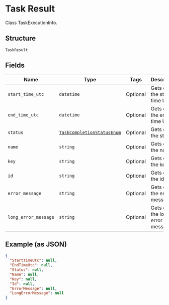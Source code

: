 
# Task Result

Class TaskExecutionInfo.

## Structure

`TaskResult`

## Fields

| Name | Type | Tags | Description |
|  --- | --- | --- | --- |
| `start_time_utc` | `datetime` | Optional | Gets or sets the start time UTC. |
| `end_time_utc` | `datetime` | Optional | Gets or sets the end time UTC. |
| `status` | [`TaskCompletionStatusEnum`](../../doc/models/task-completion-status-enum.md) | Optional | Gets or sets the status. |
| `name` | `string` | Optional | Gets or sets the name. |
| `key` | `string` | Optional | Gets or sets the key. |
| `id` | `string` | Optional | Gets or sets the id. |
| `error_message` | `string` | Optional | Gets or sets the error message. |
| `long_error_message` | `string` | Optional | Gets or sets the long error message. |

## Example (as JSON)

```json
{
  "StartTimeUtc": null,
  "EndTimeUtc": null,
  "Status": null,
  "Name": null,
  "Key": null,
  "Id": null,
  "ErrorMessage": null,
  "LongErrorMessage": null
}
```

